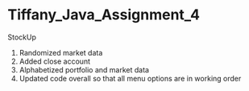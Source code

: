 # Tiffany_Java_Assignment_4

StockUp

1. Randomized market data
2. Added close account
3. Alphabetized portfolio and market data
4. Updated code overall so that all menu options are in working order
